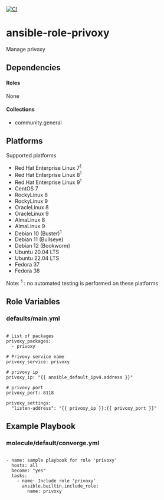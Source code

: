 [![CI](https://github.com/de-it-krachten/ansible-role-privoxy/workflows/CI/badge.svg?event=push)](https://github.com/de-it-krachten/ansible-role-privoxy/actions?query=workflow%3ACI)


# ansible-role-privoxy

Manage privoxy 



## Dependencies

#### Roles
None

#### Collections
- community.general

## Platforms

Supported platforms

- Red Hat Enterprise Linux 7<sup>1</sup>
- Red Hat Enterprise Linux 8<sup>1</sup>
- Red Hat Enterprise Linux 9<sup>1</sup>
- CentOS 7
- RockyLinux 8
- RockyLinux 9
- OracleLinux 8
- OracleLinux 9
- AlmaLinux 8
- AlmaLinux 9
- Debian 10 (Buster)<sup>1</sup>
- Debian 11 (Bullseye)
- Debian 12 (Bookworm)
- Ubuntu 20.04 LTS
- Ubuntu 22.04 LTS
- Fedora 37
- Fedora 38

Note:
<sup>1</sup> : no automated testing is performed on these platforms

## Role Variables
### defaults/main.yml
<pre><code>
# List of packages
privoxy_packages:
  - privoxy

# Privoxy service name
privoxy_service: privoxy

# privoxy ip
privoxy_ip: "{{ ansible_default_ipv4.address }}"

# privoxy port
privoxy_port: 8118

privoxy_settings:
  "listen-address": "{{ privoxy_ip }}:{{ privoxy_port }}"
</pre></code>




## Example Playbook
### molecule/default/converge.yml
<pre><code>
- name: sample playbook for role 'privoxy'
  hosts: all
  become: "yes"
  tasks:
    - name: Include role 'privoxy'
      ansible.builtin.include_role:
        name: privoxy
</pre></code>
